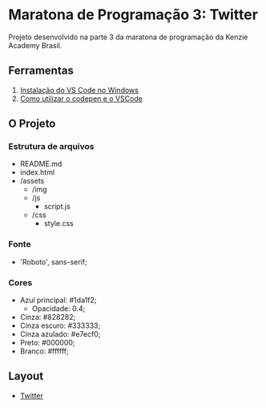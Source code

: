 # Maratona de Programação 3: Twitter

Projeto desenvolvido na parte 3 da maratona de programação da Kenzie Academy Brasil.

## Ferramentas

1. [Instalação do VS Code no Windows](https://kenzie.com.br/blog/instalacao-vs-code-windows/)
2. [Como utilizar o codepen e o VSCode](https://kenzie-academy-brasil.github.io/ferramentas/)

## O Projeto

### Estrutura de arquivos 

- README.md
- index.html
- /assets
    - /img
    - /js
        - script.js
    - /css
        - style.css

### Fonte

- 'Roboto', sans-serif;

### Cores

- Azul principal: #1da1f2;
    - Opacidade: 0.4;
- Cinza: #828282;
- Cinza escuro: #333333;
- Cinza azulado: #e7ecf0;
- Preto: #000000;
- Branco: #ffffff;

## Layout

- [Twitter](./assets/.github/twitter.png)